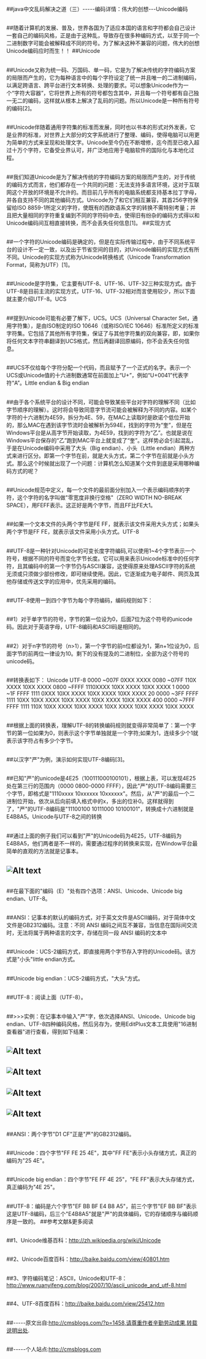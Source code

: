 ##java中文乱码解决之道（三）-----编码详情：伟大的创想---Unicode编码

##
##随着计算机的发展、普及，世界各国为了适应本国的语言和字符都会自己设计一套自己的编码风格，正是由于这种乱，导致存在很多种编码方式，以至于同一个二进制数字可能会被解释成不同的符号。为了解决这种不兼容的问题，伟大的创想Unicode编码应时而生！！
##Unicode

##
##Unicode又称为统一码、万国码、单一码，它是为了解决传统的字符编码方案的局限而产生的，它为每种语言中的每个字符设定了统一并且唯一的二进制编码，以满足跨语言、跨平台进行文本转换、处理的要求。可以想象Unicode作为一个“字符大容器”，它将世界上所有的符号都包含其中，并且每一个符号都有自己独一无二的编码，这样就从根本上解决了乱码的问题。所以Unicode是一种所有符号的编码[2]。

##
##Unicode伴随着通用字符集的标准而发展，同时也以书本的形式对外发表，它是业界的标准，对世界上大部分的文字系统进行了整理、编码，使得电脑可以用更为简单的方式来呈现和处理文字。Unicode至今仍在不断增修，迄今而至已收入超过十万个字符，它备受业界认可，并广泛地应用于电脑软件的国际化与本地化过程。

##
##我们知道Unicode是为了解决传统的字符编码方案的局限而产生的，对于传统的编码方式而言，他们都存在一个共同的问题：无法支持多语言环境，这对于互联网这个开放的环境是不允许的。而目前几乎所有的电脑系统都支持基本拉丁字母，并各自支持不同的其他编码方式。Unicode为了和它们相互兼容，其首256字符保留给ISO 8859-1所定义的字符，使既有的西欧语系文字的转换不需特别考量；并且把大量相同的字符重复编到不同的字符码中去，使得旧有纷杂的编码方式得以和Unicode编码间互相直接转换，而不会丢失任何信息[1]。
##实现方式

##
##一个字符的Unicode编码是确定的，但是在实际传输过程中，由于不同系统平台的设计不一定一致，以及出于节省空间的目的，对Unicode编码的实现方式有所不同。Unicode的实现方式称为Unicode转换格式（Unicode Transformation Format，简称为UTF）[1]。

##
##Unicode是字符集，它主要有UTF-8、UTF-16、UTF-32三种实现方式。由于UTF-8是目前主流的实现方式，UTF-16、UTF-32相对而言使用较少，所以下面就主要介绍UTF-8。UCS

##
##提到Unicode可能有必要了解下，UCS。UCS（Universal Character Set，通用字符集），是由ISO制定的ISO 10646（或称ISO/IEC 10646）标准所定义的标准字符集。它包括了其他所有字符集，保证了与其他字符集的双向兼容，即，如果你将任何文本字符串翻译到UCS格式，然后再翻译回原编码，你不会丢失任何信息。

##
##UCS不仅给每个字符分配一个代码，而且赋予了一个正式的名字。表示一个UCS或Unicode值的十六进制数通常在前面加上“U+”，例如“U+0041”代表字符“A”。Little endian &amp; Big endian

##
##由于各个系统平台的设计不同，可能会导致某些平台对字符的理解不同（比如字节顺序的理解）。这时将会导致同意字节流可能会被解释为不同的内容。如某个字符的十六进制为4E59，拆分为4E、59，在MAC上读取时是欧诺个低位开始的，那么MAC在遇到该字节流时会被解析为594E，找到的字符为“奎”，但是在Windows平台是从高字节开始读取，为4E59，找到的字符为“乙”。也就是说在Windows平台保存的“乙”跑到MAC平台上就变成了“奎”。这样势必会引起混乱，于是在Unicode编码中采用了大头（Big endian）、小头（Little endian）两种方式来进行区分。即第一个字节在前，就是大头方式，第二个字节在前就是小头方式。那么这个时候就出现了一个问题：计算机怎么知道某个文件到底是采用哪种编码方式的呢？

##
##Unicode规范中定义，每一个文件的最前面分别加入一个表示编码顺序的字符，这个字符的名字叫做"零宽度非换行空格"（ZERO WIDTH NO-BREAK SPACE），用FEFF表示。这正好是两个字节，而且FF比FE大1。 

##
##如果一个文本文件的头两个字节是FE FF，就表示该文件采用大头方式；如果头两个字节是FF FE，就表示该文件采用小头方式。UTF-8

##
##UTF-8是一种针对Unicode的可变长度字符编码,可以使用1~4个字节表示一个符号，根据不同的符号而变化字节长度。它可以用来表示Unicode标准中的任何字符，且其编码中的第一个字节仍与ASCII兼容，这使得原来处理ASCII字符的系统无须或只须做少部份修改，即可继续使用。因此，它逐渐成为电子邮件、网页及其他存储或传送文字的应用中，优先采用的编码。

##
##UTF-8使用一到四个字节为每个字符编码，编码规则如下：

##
##1）对于单字节的符号，字节的第一位设为0，后面7位为这个符号的unicode码。因此对于英语字母，UTF-8编码和ASCII码是相同的。

##
##2）对于n字节的符号（n>1），第一个字节的前n位都设为1，第n+1位设为0，后面字节的前两位一律设为10。剩下的没有提及的二进制位，全部为这个符号的unicode码。

##
##转换表如下：                     Unicode                        UTF-8                                  0000 ~007F                        0XXX XXXX                                  0080 ~07FF                        110X XXXX 10XX XXXX                                  0800 ~FFFF                        1110XXXX 10XX XXXX 10XX XXXX                                  1 0000 ~1F FFFF                        1111 0XXX 10XX XXXX 10XX XXXX 10XX XXXX                                  20 0000 ~3FF FFFF                        1111 10XX 10XX XXXX 10XX XXXX 10XX XXXX 10XX XXXX                                  400 0000 ~7FFF FFFF                        1111 110X 10XX XXXX 10XX XXXX 10XX XXXX 10XX XXXX 10XX XXXX               

##
##根据上面的转换表，理解UTF-8的转换编码规则就变得非常简单了：第一个字节的第一位如果为0，则表示这个字节单独就是一个字符;如果为1，连续多少个1就表示该字符占有多少个字节。

##
##以汉字"严"为例，演示如何实现UTF-8编码[3]。

##
##已知"严"的unicode是4E25（100111000100101），根据上表，可以发现4E25处在第三行的范围内（0000 0800-0000 FFFF），因此"严"的UTF-8编码需要三个字节，即格式是"1110xxxx 10xxxxxx 10xxxxxx"。然后，从"严"的最后一个二进制位开始，依次从后向前填入格式中的x，多出的位补0。这样就得到了，"严"的UTF-8编码是"11100100 10111000 10100101"，转换成十六进制就是E4B8A5。Unicode与UTF-8之间的转换

##
##通过上面的例子我们可以看到"严"的Unicode码为4E25，UTF-8编码为E4B8A5，他们两者是不一样的，需要通过程序的转换来实现，在Window平台最简单的直观的方法就是记事本。

##
## ![Alt text](../md/img/060826186874166.png)

##
##在最下面的"编码（E）"处有四个选项：ANSI、Unicode、Unicode big endian、UTF-8。

##
##ANSI：记事本的默认的编码方式，对于英文文件是ASCII编码，对于简体中文文件是GB2312编码。注意：不同 ANSI 编码之间互不兼容，当信息在国际间交流时，无法将属于两种语言的文字，存储在同一段 ANSI 编码的文本中

##
##Unicode：UCS-2编码方式，即直接用两个字节存入字符的Unicode码。该方式是"小头"little endian方式。

##
##Unicode big endian：UCS-2编码方式，"大头"方式。

##
##UTF-8：阅读上面（UTF-8）。

##
##>>>实例：在记事本中输入"严"字，依次选择ANSI、Unicode、Unicode big endian、UTF-8四种编码风格，然后另存为，使用EditPlus文本工具使用"16进制查看器"进行查看，得到如下结果：

##
## ![Alt text](../md/img/060826289847887.png)

##
## ![Alt text](../md/img/060826298435757.png)

##
## ![Alt text](../md/img/060826305934128.png)

##
## ![Alt text](../md/img/060826312035541.png)

##
##ANSI：两个字节"D1 CF"正是"严"的GB2312编码。

##
##Unicode：四个字节"FF FE 25 4E"，其中"FF FE"表示小头存储方式，真正的编码为"25 4E"。

##
##Unicode big endian：四个字节"FE FF 4E 25"，"FE FF"表示大头存储方式，真正编码为"4E 25"。

##
##UTF-8：编码是六个字节"EF BB BF E4 B8 A5"，前三个字节"EF BB BF"表示这是UTF-8编码，后三个"E4B8A5"就是"严"的具体编码，它的存储顺序与编码顺序是一致的。
##参考文献&amp;更多阅读

##
##1、Unicode维基百科：http://zh.wikipedia.org/wiki/Unicode

##
##2、Unicode百度百科：http://baike.baidu.com/view/40801.htm

##
##3、字符编码笔记：ASCII，Unicode和UTF-8：http://www.ruanyifeng.com/blog/2007/10/ascii_unicode_and_utf-8.html

##
##4、UTF-8百度百科：http://baike.baidu.com/view/25412.htm

##
##-----原文出自:http://cmsblogs.com/?p=1458,请尊重作者辛勤劳动成果,转载说明出处.

##
##-----个人站点:http://cmsblogs.com